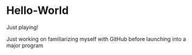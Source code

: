 # Hello-World
Just playing!

Just working on familiarizing myself with GitHub before launching into a major program
